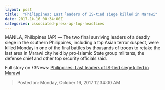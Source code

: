```yaml
---
layout: post
title:  "Philippines: Last leaders of IS-tied siege killed in Marawi"
date: 2017-10-16 00:34:00Z
categories: associated-press-ap-top-headlines
---
```


MANILA, Philippines (AP) — The two final surviving leaders of a deadly siege in the southern Philippines, including a top Asian terror suspect, were killed Monday in one of the final battles by thousands of troops to retake the last area in Marawi city held by pro-Islamic State group militants, the defense chief and other top security officials said.


Full story on F3News: [Philippines: Last leaders of IS-tied siege killed in Marawi](http://www.f3nws.com/n/2ajzrC)

> Posted on: Monday, October 16, 2017 12:34:00 AM
